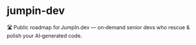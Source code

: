 # jumpin-dev
🛣️ Public roadmap for JumpIn.dev — on‑demand senior devs who rescue &amp; polish your AI‑generated code.
